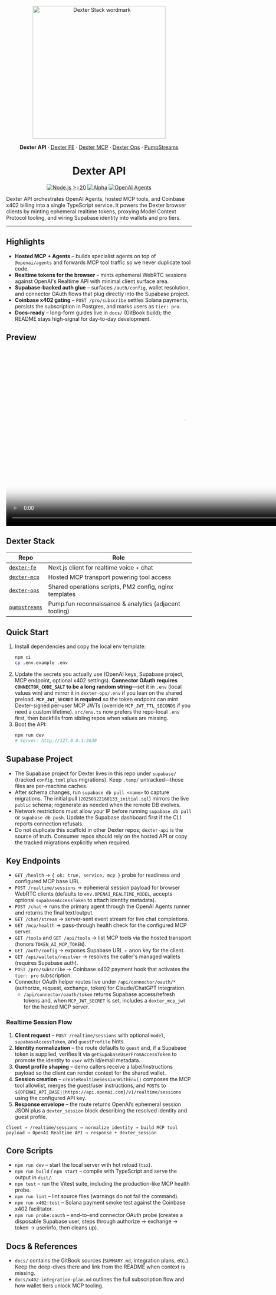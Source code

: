 <p align="center">
  <img src="https://docs.dexter.cash/previews/dexter-stack-wordmark.svg" alt="Dexter Stack wordmark" width="360">
</p>

<p align="center">
  <strong>Dexter API</strong>
  · <a href="https://github.com/BranchManager69/dexter-fe">Dexter FE</a>
  · <a href="https://github.com/BranchManager69/dexter-mcp">Dexter MCP</a>
  · <a href="https://github.com/BranchManager69/dexter-ops">Dexter Ops</a>
  · <a href="https://github.com/BranchManager69/pumpstreams">PumpStreams</a>
</p>

<h1 align="center">Dexter API</h1>

<p align="center">
  <a href="https://img.shields.io/badge/node-%3E=20-43853d.svg?logo=node.js&logoColor=white"><img src="https://img.shields.io/badge/node-%3E=20-43853d.svg?logo=node.js&logoColor=white" alt="Node.js >=20"></a>
  <a href="#"><img src="https://img.shields.io/badge/status-alpha-orange.svg" alt="Alpha"></a>
  <a href="https://github.com/openai/openai-agents-js"><img src="https://img.shields.io/badge/openai-agents-blue.svg" alt="OpenAI Agents"></a>
</p>

Dexter API orchestrates OpenAI Agents, hosted MCP tools, and Coinbase x402 billing into a single TypeScript service. It powers the Dexter browser clients by minting ephemeral realtime tokens, proxying Model Context Protocol tooling, and wiring Supabase identity into wallets and pro tiers.

---

## Highlights
- **Hosted MCP + Agents** – builds specialist agents on top of `@openai/agents` and forwards MCP tool traffic so we never duplicate tool code.
- **Realtime tokens for the browser** – mints ephemeral WebRTC sessions against OpenAI's Realtime API with minimal client surface area.
- **Supabase-backed auth glue** – surfaces `/auth/config`, wallet resolution, and connector OAuth flows that plug directly into the Supabase project.
- **Coinbase x402 gating** – `POST /pro/subscribe` settles Solana payments, persists the subscription in Postgres, and marks users as `tier: pro`.
- **Docs-ready** – long-form guides live in `docs/` (GitBook build); the README stays high-signal for day-to-day development.

## Preview

<p align="center">
  <video src="https://docs.dexter.cash/previews/dexter-beta.webm"
         poster="https://docs.dexter.cash/previews/dexter-beta.png"
         width="960"
         autoplay
         loop
         muted
         playsinline>
  </video>
</p>

## Dexter Stack

| Repo | Role |
|------|------|
| [`dexter-fe`](https://github.com/BranchManager69/dexter-fe) | Next.js client for realtime voice + chat |
| [`dexter-mcp`](https://github.com/BranchManager69/dexter-mcp) | Hosted MCP transport powering tool access |
| [`dexter-ops`](https://github.com/BranchManager69/dexter-ops) | Shared operations scripts, PM2 config, nginx templates |
| [`pumpstreams`](https://github.com/BranchManager69/pumpstreams) | Pump.fun reconnaissance & analytics (adjacent tooling) |

## Quick Start
1. Install dependencies and copy the local env template:
   ```bash
   npm ci
   cp .env.example .env
   ```
2. Update the secrets you actually use (OpenAI keys, Supabase project, MCP endpoint, optional x402 settings). **Connector OAuth requires `CONNECTOR_CODE_SALT` to be a long random string**—set it in `.env` (local values win) and mirror it in `dexter-ops/.env` if you lean on the shared preload. **`MCP_JWT_SECRET` is required** so the token endpoint can mint Dexter-signed per-user MCP JWTs (override `MCP_JWT_TTL_SECONDS` if you need a custom lifetime). `src/env.ts` now prefers the repo-local `.env` first, then backfills from sibling repos when values are missing.
3. Boot the API:
   ```bash
   npm run dev
   # Server: http://127.0.0.1:3030
   ```

## Supabase Project
- The Supabase project for Dexter lives in this repo under `supabase/` (tracked `config.toml` plus migrations). Keep `.temp/` untracked—those files are per-machine caches.
- After schema changes, run `supabase db pull <name>` to capture migrations. The initial pull (`20250922160133_initial.sql`) mirrors the live `public` schema; regenerate as needed when the remote DB evolves.
- Network restrictions must allow your IP before running `supabase db pull` or `supabase db push`. Update the Supabase dashboard first if the CLI reports connection refusals.
- Do not duplicate this scaffold in other Dexter repos; `dexter-api` is the source of truth. Consumer repos should rely on the hosted API or copy the tracked migrations explicitly when required.

## Key Endpoints
- `GET /health` → `{ ok: true, service, mcp }` probe for readiness and configured MCP base URL.
- `POST /realtime/sessions` → ephemeral session payload for browser WebRTC clients (defaults to `env.OPENAI_REALTIME_MODEL`, accepts optional `supabaseAccessToken` to attach identity metadata).
- `POST /chat` → runs the primary agent through the OpenAI Agents runner and returns the final text/output.
- `GET /chat/stream` → server-sent event stream for live chat completions.
- `GET /mcp/health` → pass-through health check for the configured MCP server.
- `GET /tools` and `GET /api/tools` → list MCP tools via the hosted transport (honors `TOKEN_AI_MCP_TOKEN`).
- `GET /auth/config` → exposes Supabase URL + anon key for the client.
- `GET /api/wallets/resolver` → resolves the caller's managed wallets (requires Supabase auth).
- `POST /pro/subscribe` → Coinbase x402 payment hook that activates the `tier: pro` subscription.
- Connector OAuth helper routes live under `/api/connector/oauth/*` (authorize, request, exchange, token) for Claude/ChatGPT integration.
  - `/api/connector/oauth/token` returns Supabase access/refresh tokens and, when `MCP_JWT_SECRET` is set, includes a `dexter_mcp_jwt` for the hosted MCP server.

### Realtime Session Flow
1. **Client request** – `POST /realtime/sessions` with optional `model`, `supabaseAccessToken`, and `guestProfile` hints.
2. **Identity normalization** – the route defaults to `guest` and, if a Supabase token is supplied, verifies it via `getSupabaseUserFromAccessToken` to promote the identity to `user` with id/email metadata.
3. **Guest profile shaping** – demo callers receive a label/instructions payload so the client can render context for the shared wallet.
4. **Session creation** – `createRealtimeSessionWithEnv()` composes the MCP tool allowlist, merges the guest/user instructions, and `POST`s to `${OPENAI_API_BASE||https://api.openai.com}/v1/realtime/sessions` using the configured API key.
5. **Response envelope** – the route returns OpenAI’s ephemeral session JSON plus a `dexter_session` block describing the resolved identity and guest profile.

```
Client → /realtime/sessions → normalize identity → build MCP tool payload → OpenAI Realtime API → response + dexter_session
```

## Core Scripts
- `npm run dev` – start the local server with hot reload (`tsx`).
- `npm run build` / `npm start` – compile with TypeScript and serve the output in `dist/`.
- `npm test` – run the Vitest suite, including the production-like MCP health probe.
- `npm run lint` – lint source files (warnings do not fail the command).
- `npm run x402:test` – Solana payment smoke test against the Coinbase x402 facilitator.
- `npm run probe:oauth` – end-to-end connector OAuth probe (creates a disposable Supabase user, steps through authorize → exchange → token → userinfo, then cleans up).

## Docs & References
- `docs/` contains the GitBook sources (`SUMMARY.md`, integration plans, etc.). Keep the deep-dives there and link from the README when context is missing.
- `docs/x402-integration-plan.md` outlines the full subscription flow and how wallet tiers unlock MCP tooling.
